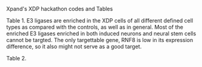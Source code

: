 Xpand's XDP hackathon codes and Tables

Table 1. E3 ligases are enriched in the XDP cells of all different defined cell types as compared with the controls, as well as in general. 
Most of the enriched E3 ligases enriched in both induced neurons and neural stem cells cannot be targted. The only targettable gene, RNF8 is low in its expression difference, so it also might not serve as a good target.

Table 2.
